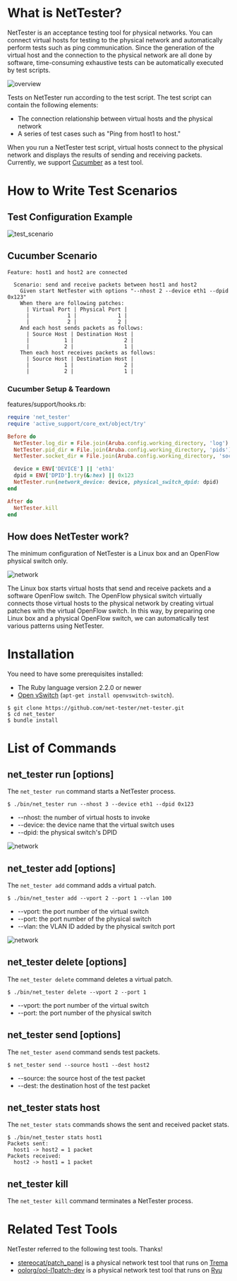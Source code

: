 # What is NetTester?

NetTester is an acceptance testing tool for physical networks. You can connect virtual hosts for testing to the physical network and automatically perform tests such as ping communication. Since the generation of the virtual host and the connection to the physical network are all done by software, time-consuming exhaustive tests can be automatically executed by test scripts.

![overview](https://raw.githubusercontent.com/net-tester/net-tester/develop/img/overview.png)

Tests on NetTester run according to the test script. The test script can contain the following elements:

* The connection relationship between virtual hosts and the physical network
* A series of test cases such as "Ping from host1 to host."

When you run a NetTester test script, virtual hosts connect to the physical network and displays the results of sending and receiving packets. Currently, we support [Cucumber](https://cucumber.io) as a test tool.


# How to Write Test Scenarios

## Test Configuration Example

![test_scenario](https://raw.githubusercontent.com/net-tester/net-tester/develop/img/test_scenario.png)

## Cucumber Scenario

```cucumber
Feature: host1 and host2 are connected

  Scenario: send and receive packets between host1 and host2
    Given start NetTester with options "--nhost 2 --device eth1 --dpid 0x123"
    When there are following patches:
      | Virtual Port | Physical Port |
      |            1 |             1 |
      |            2 |             2 |
    And each host sends packets as follows:
      | Source Host | Destination Host |
      |           1 |                2 |
      |           2 |                1 |
    Then each host receives packets as follows:
      | Source Host | Destination Host |
      |           1 |                2 |
      |           2 |                1 |
```

### Cucumber Setup & Teardown

features/support/hooks.rb:

```ruby
require 'net_tester'
require 'active_support/core_ext/object/try'

Before do
  NetTester.log_dir = File.join(Aruba.config.working_directory, 'log')
  NetTester.pid_dir = File.join(Aruba.config.working_directory, 'pids')
  NetTester.socket_dir = File.join(Aruba.config.working_directory, 'sockets')

  device = ENV['DEVICE'] || 'eth1'
  dpid = ENV['DPID'].try(&:hex) || 0x123
  NetTester.run(network_device: device, physical_switch_dpid: dpid)
end

After do
  NetTester.kill
end
```

## How does NetTester work?

The minimum configuration of NetTester is a Linux box and an OpenFlow physical switch only.

![network](https://raw.githubusercontent.com/net-tester/net-tester/develop/img/network.png)

The Linux box starts virtual hosts that send and receive packets and a software OpenFlow switch. The OpenFlow physical switch virtually connects those virtual hosts to the physical network by creating virtual patches with the virtual OpenFlow switch. In this way, by preparing one Linux box and a physical OpenFlow switch, we can automatically test various patterns using NetTester.


# Installation

You need to have some prerequisites installed:

* The Ruby language version 2.2.0 or newer
* [Open vSwitch](https://openvswitch.org/) (`apt-get install openvswitch-switch`).

``` shellsession
$ git clone https://github.com/net-tester/net-tester.git
$ cd net_tester
$ bundle install
```


# List of Commands

## net_tester run [options]

The `net_tester run` command starts a NetTester process.

```shellsession
$ ./bin/net_tester run --nhost 3 --device eth1 --dpid 0x123
```

* --nhost: the number of virtual hosts to invoke
* --device: the device name that the virtual switch uses 
* --dpid: the physical switch's DPID

![network](https://raw.githubusercontent.com/net-tester/net-tester/develop/img/run_example.png)

## net_tester add [options]

The `net_tester add` command adds a virtual patch.

```shellsession
$ ./bin/net_tester add --vport 2 --port 1 --vlan 100
```

* --vport: the port number of the virtual switch
* --port: the port number of the physical switch
* --vlan: the VLAN ID added by the physical switch port

![network](https://raw.githubusercontent.com/net-tester/net-tester/develop/img/add_example.png)

## net_tester delete [options]

The `net_tester delete` command deletes a virtual patch.

```shellsession
$ ./bin/net_tester delete --vport 2 --port 1
```

* --vport: the port number of the virtual switch
* --port: the port number of the physical switch

## net_tester send [options]

The `net_tester asend` command sends test packets.

```shellsession
$ net_tester send --source host1 --dest host2
```

* --source: the source host of the test packet
* --dest: the destination host of the test packet

## net_tester stats host

The `net_tester stats` commands shows the sent and received packet stats.

```shellsession
$ ./bin/net_tester stats host1
Packets sent:
  host1 -> host2 = 1 packet
Packets received:
  host2 -> host1 = 1 packet
```

## net_tester kill

The `net_tester kill` command terminates a NetTester process.


# Related Test Tools

NetTester referred to the following test tools. Thanks!

* [stereocat/patch_panel](https://github.com/stereocat/patch_panel) is a physical network test tool that runs on [Trema](https://github.com/trema/trema)
* [oolorg/ool-l1patch-dev](https://github.com/oolorg/ool-l1patch-dev) is a physical network test tool that runs on [Ryu](https://osrg.github.io/ryu/)
